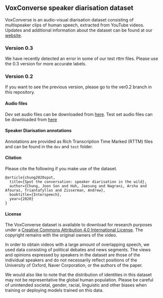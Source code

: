 ## VoxConverse speaker diarisation dataset

VoxConverse is an audio-visual diarisation dataset consisting of multispeaker clips of human speech, extracted from YouTube videos.
Updates and additional information about the dataset can be found at our [website](http://www.robots.ox.ac.uk/~vgg/data/voxconverse/index.html).


### Version 0.3
We have recently detected an error in some of our test rttm files. Please use the 0.3 version for more accurate labels.

### Version 0.2
If you want to see the previous version, please go to the ver0.2 branch in this repository.

#### Audio files

Dev set audio files can be downloaded from [here](https://www.robots.ox.ac.uk/~vgg/data/voxconverse/data/voxconverse_dev_wav.zip). 
Test set audio files can be downloaded from [here](https://www.robots.ox.ac.uk/~vgg/data/voxconverse/data/voxconverse_test_wav.zip)

#### Speaker Diarisation annotations 

Annotations are provided as Rich Transcription Time Marked (RTTM) files and can be found in the ```dev```  and ```test``` folder. 

#### Citation

Please cite the following if you make use of the dataset.

```
@article{chung2020spot,
  title={Spot the conversation: speaker diarisation in the wild},
  author={Chung, Joon Son and Huh, Jaesung and Nagrani, Arsha and Afouras, Triantafyllos and Zisserman, Andrew},
  booktitle={Interspeech},
  year={2020}
}
```

#### License

The VoxConverse dataset is available to download for research purposes under a [Creative Commons Attribution 4.0 International License](https://creativecommons.org/licenses/by/4.0). The copyright remains with the original owners of the video. 

In order to obtain videos with a large amount of overlapping speech, we used data consisting of political debates and news segments. The views and opinions expressed by speakers in the dataset are those of the individual speakers and do not necessarily reflect positions of the University of Oxford, Naver Corporation, or the authors of the paper.

We would also like to note that the distribution of identities in this dataset may not be representative the global human population. Please be careful of unintended societal, gender, racial, linguistic and other biases when training or deploying models trained on this data.

